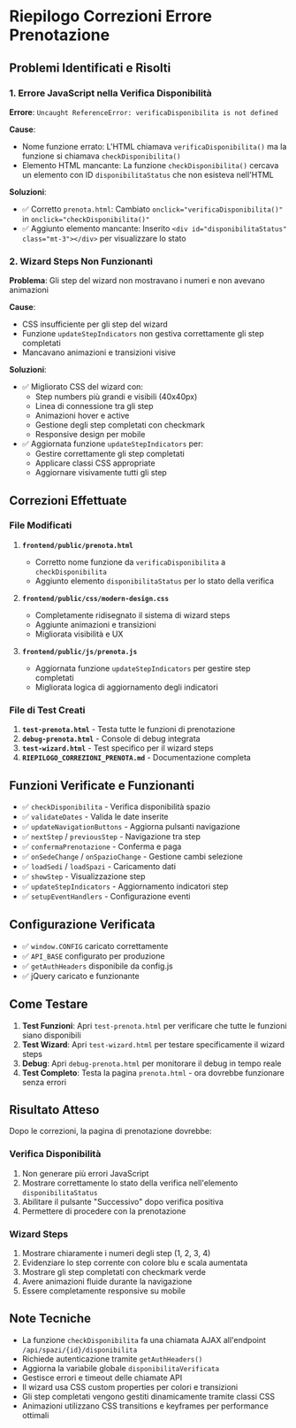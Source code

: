 # Riepilogo Correzioni Errore Prenotazione

## Problemi Identificati e Risolti

### 1. Errore JavaScript nella Verifica Disponibilità
**Errore**: `Uncaught ReferenceError: verificaDisponibilita is not defined`

**Cause**:
- Nome funzione errato: L'HTML chiamava `verificaDisponibilita()` ma la funzione si chiamava `checkDisponibilita()`
- Elemento HTML mancante: La funzione `checkDisponibilita()` cercava un elemento con ID `disponibilitaStatus` che non esisteva nell'HTML

**Soluzioni**:
- ✅ Corretto `prenota.html`: Cambiato `onclick="verificaDisponibilita()"` in `onclick="checkDisponibilita()"`
- ✅ Aggiunto elemento mancante: Inserito `<div id="disponibilitaStatus" class="mt-3"></div>` per visualizzare lo stato

### 2. Wizard Steps Non Funzionanti
**Problema**: Gli step del wizard non mostravano i numeri e non avevano animazioni

**Cause**:
- CSS insufficiente per gli step del wizard
- Funzione `updateStepIndicators` non gestiva correttamente gli step completati
- Mancavano animazioni e transizioni visive

**Soluzioni**:
- ✅ Migliorato CSS del wizard con:
  - Step numbers più grandi e visibili (40x40px)
  - Linea di connessione tra gli step
  - Animazioni hover e active
  - Gestione degli step completati con checkmark
  - Responsive design per mobile
- ✅ Aggiornata funzione `updateStepIndicators` per:
  - Gestire correttamente gli step completati
  - Applicare classi CSS appropriate
  - Aggiornare visivamente tutti gli step

## Correzioni Effettuate

### File Modificati
1. **`frontend/public/prenota.html`**
   - Corretto nome funzione da `verificaDisponibilita` a `checkDisponibilita`
   - Aggiunto elemento `disponibilitaStatus` per lo stato della verifica

2. **`frontend/public/css/modern-design.css`**
   - Completamente ridisegnato il sistema di wizard steps
   - Aggiunte animazioni e transizioni
   - Migliorata visibilità e UX

3. **`frontend/public/js/prenota.js`**
   - Aggiornata funzione `updateStepIndicators` per gestire step completati
   - Migliorata logica di aggiornamento degli indicatori

### File di Test Creati
1. **`test-prenota.html`** - Testa tutte le funzioni di prenotazione
2. **`debug-prenota.html`** - Console di debug integrata
3. **`test-wizard.html`** - Test specifico per il wizard steps
4. **`RIEPILOGO_CORREZIONI_PRENOTA.md`** - Documentazione completa

## Funzioni Verificate e Funzionanti
- ✅ `checkDisponibilita` - Verifica disponibilità spazio
- ✅ `validateDates` - Valida le date inserite
- ✅ `updateNavigationButtons` - Aggiorna pulsanti navigazione
- ✅ `nextStep` / `previousStep` - Navigazione tra step
- ✅ `confermaPrenotazione` - Conferma e paga
- ✅ `onSedeChange` / `onSpazioChange` - Gestione cambi selezione
- ✅ `loadSedi` / `loadSpazi` - Caricamento dati
- ✅ `showStep` - Visualizzazione step
- ✅ `updateStepIndicators` - Aggiornamento indicatori step
- ✅ `setupEventHandlers` - Configurazione eventi

## Configurazione Verificata
- ✅ `window.CONFIG` caricato correttamente
- ✅ `API_BASE` configurato per produzione
- ✅ `getAuthHeaders` disponibile da config.js
- ✅ jQuery caricato e funzionante

## Come Testare
1. **Test Funzioni**: Apri `test-prenota.html` per verificare che tutte le funzioni siano disponibili
2. **Test Wizard**: Apri `test-wizard.html` per testare specificamente il wizard steps
3. **Debug**: Apri `debug-prenota.html` per monitorare il debug in tempo reale
4. **Test Completo**: Testa la pagina `prenota.html` - ora dovrebbe funzionare senza errori

## Risultato Atteso
Dopo le correzioni, la pagina di prenotazione dovrebbe:

### Verifica Disponibilità
1. Non generare più errori JavaScript
2. Mostrare correttamente lo stato della verifica nell'elemento `disponibilitaStatus`
3. Abilitare il pulsante "Successivo" dopo verifica positiva
4. Permettere di procedere con la prenotazione

### Wizard Steps
1. Mostrare chiaramente i numeri degli step (1, 2, 3, 4)
2. Evidenziare lo step corrente con colore blu e scala aumentata
3. Mostrare gli step completati con checkmark verde
4. Avere animazioni fluide durante la navigazione
5. Essere completamente responsive su mobile

## Note Tecniche
- La funzione `checkDisponibilita` fa una chiamata AJAX all'endpoint `/api/spazi/{id}/disponibilita`
- Richiede autenticazione tramite `getAuthHeaders()`
- Aggiorna la variabile globale `disponibilitaVerificata`
- Gestisce errori e timeout delle chiamate API
- Il wizard usa CSS custom properties per colori e transizioni
- Gli step completati vengono gestiti dinamicamente tramite classi CSS
- Animazioni utilizzano CSS transitions e keyframes per performance ottimali

